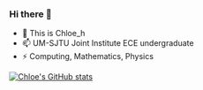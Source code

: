 ### Hi there 👋

- 🌱 This is Chloe_h
- 📫 UM-SJTU Joint Institute ECE undergraduate
- ⚡ Computing, Mathematics, Physics

[![Chloe's GitHub stats](https://github-readme-stats.vercel.app/apiChloehzanuraghazra)](https://github.com/Chloehz/github-readme-stats)

<!--
**Chloehz/Chloehz** is a ✨ _special_ ✨ repository because its `README.md` (this file) appears on your GitHub profile.

Here are some ideas to get you started:

- 🔭 I’m currently working on ...
- 🌱 I’m currently learning ...
- 👯 I’m looking to collaborate on ...
- 🤔 I’m looking for help with ...
- 💬 Ask me about ...
- 📫 How to reach me: ...
- 😄 Pronouns: ...
- ⚡ Fun fact: ...
-->
